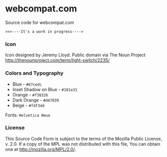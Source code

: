 # webcompat.com

Source code for webcompat.com

`>>>----It's a work in progress---->`

### Icon

Icon designed by Jeremy Lloyd.  Public domain via The Noun Project
http://thenounproject.com/term/light-switch/2235/

### Colors and Typography


* Blue - `#67cedc`
* Inset Shadow on Blue - `#181e31`
* Orange - `#f38326`
* Dark Orange - `#d47039`
* Beige - `#fdf3dd`

Fonts:
`Helvetica Neue`


### License

This Source Code Form is subject to the terms of the Mozilla Public
License, v. 2.0. If a copy of the MPL was not distributed with this
file, You can obtain one at http://mozilla.org/MPL/2.0/.
